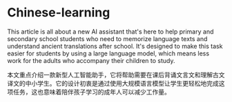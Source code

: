 # Chinese-learning
This article is all about a new AI assistant that's here to help primary and secondary school students who need to memorize language texts and understand ancient translations after school. It's designed to make this task easier for students by using a large language model, which means less work for the adults who accompany their children to study.

本文重点介绍一款新型人工智能助手，它将帮助需要在课后背诵文言文和理解古文译文的中小学生。它的设计初衷是通过使用大规模语言模型让学生更轻松地完成这项任务，这也意味着陪伴孩子学习的成年人可以减少工作量。
